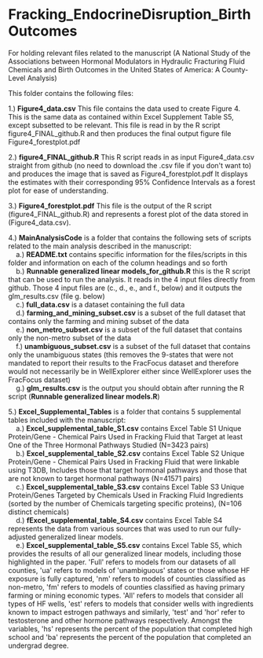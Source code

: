 # Fracking_EndocrineDisruption_BirthOutcomes
For holding relevant files related to the manuscript (A National Study of the Associations between Hormonal Modulators in Hydraulic Fracturing Fluid Chemicals and Birth Outcomes in the United States of America: A County-Level Analysis)

This folder contains the following files:

1.) **Figure4_data.csv**
This file contains the data used to create Figure 4. This is the same data as contained within Excel Supplement Table S5, except subsetted to be relevant. This file is read in by the R script figure4_FINAL_github.R  and then produces the final output figure file Figure4_forestplot.pdf  

2.) **figure4_FINAL_github.R** This R script reads in as input Figure4_data.csv straight from github (no need to download the .csv file if you don't want to) and produces the image that is saved as Figure4_forestplot.pdf It displays the estimates with their corresponding 95% Confidence Intervals as a forest plot for ease of understanding.

3.) **Figure4_forestplot.pdf** This file is the output of the R script (figure4_FINAL_github.R) and represents a forest plot of the data stored in (Figure4_data.csv).  

4.) **MainAnalysisCode** is a folder that contains the following sets of scripts related to the main analysis described in the manuscript:<br />
&nbsp;&nbsp;&nbsp;&nbsp;a.) **README.txt** contains specific information for the files/scripts in this folder and information on each of the column headings and so forth<br />
&nbsp;&nbsp;&nbsp;&nbsp;b.) **Runnable generalized linear models_for_github.R** this is the R script that can be used to run the analysis. It reads in the 4 input files directly from github. Those 4 input files are (c., d., e., and f., below) and it outputs the glm_results.csv (file g. below) <br />
&nbsp;&nbsp;&nbsp;&nbsp;c.) **full_data.csv** is a dataset containing the full data<br />
&nbsp;&nbsp;&nbsp;&nbsp;d.) **farming_and_mining_subset.csv** is a subset of the full dataset that contains only the farming and mining subset of the data<br />
&nbsp;&nbsp;&nbsp;&nbsp;e.) **non_metro_subset.csv** is a subset of the full dataset that contains only the non-metro subset of the data<br />
&nbsp;&nbsp;&nbsp;&nbsp;f.) **unambiguous_subset.csv** is a subset of the full dataset that contains only the unambiguous states (this removes the 9-states that were not mandated to report their results to the FracFocus dataset and therefore would not necessarily be in WellExplorer either since WellExplorer uses the FracFocus dataset)<br />
&nbsp;&nbsp;&nbsp;&nbsp;g.) **glm_results.csv** is the output you should obtain after running the R script (**Runnable generalized linear models.R**)<br />

5.) **Excel_Supplemental_Tables** is a folder that contains 5 supplemental tables included with the manuscript:<br />
&nbsp;&nbsp;&nbsp;&nbsp;a.) **Excel_supplemental_table_S1.csv** contains Excel Table S1 Unique Protein/Gene - Chemical Pairs Used in Fracking Fluid that Target at least One of the Three Hormonal Pathways Studied (N=3423 pairs)<br />
&nbsp;&nbsp;&nbsp;&nbsp;b.) **Excel_supplemental_table_S2.csv** contains Excel Table S2 Unique Protein/Gene - Chemical Pairs Used in Fracking Fluid that were linkable using T3DB, Includes those that target hormonal pathways and those that are not known to target hormonal pathways (N=41571 pairs)<br />
&nbsp;&nbsp;&nbsp;&nbsp;c.) **Excel_supplemental_table_S3.csv** contains Excel Table S3 Unique Protein/Genes Targeted by Chemicals Used in Fracking Fluid Ingredients (sorted by the number of Chemicals targeting specific proteins), (N=106 distinct chemicals)<br />
&nbsp;&nbsp;&nbsp;&nbsp;d.) **fExcel_supplemental_table_S4.csv** contains Excel Table S4 represents the data from various sources that was used to run our fully-adjusted generalized linear models.<br />
&nbsp;&nbsp;&nbsp;&nbsp;e.) **Excel_supplemental_table_S5.csv** contains Excel Table S5, which provides the results of all our generalized linear models, including those highlighted in the paper. 'Full' refers to models from our datasets of all counties, 'ua' refers to models of 'unambiguous' states or those whose HF exposure is fully captured, 'nm' refers to models of counties classified as non-metro, 'fm' refers to models of counties classified as having primary farming or mining economic types. 'All' refers to models that consider all types of HF wells, 'est' refers to models that consider wells with ingredients known to impact estrogen pathways and similarly, 'test' and 'hor' refer to testosterone and other hormone pathways respectively. Amongst the variables, 'hs' represents the percent of the population that completed high school and 'ba' represents the percent of the population that completed an undergrad degree.<br />

